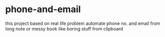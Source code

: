 # phone-and-email
this project based on real life problem automate phone no. and email from long note or messy book like boring stuff from clipboard

